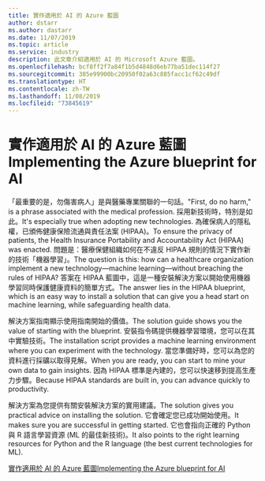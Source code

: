 ```yaml
---
title: 實作適用於 AI 的 Azure 藍圖
author: dstarr
ms.author: dastarr
ms.date: 11/07/2019
ms.topic: article
ms.service: industry
description: 此文章介紹適用於 AI 的 Microsoft Azure 藍圖。
ms.openlocfilehash: bcf8ff2f7a84f1b5d4848d6eb77ba51dec114f27
ms.sourcegitcommit: 385e99900bc20950f02a63c885facc1cf62c49df
ms.translationtype: HT
ms.contentlocale: zh-TW
ms.lasthandoff: 11/08/2019
ms.locfileid: "73845619"
---
```

# <a name="implementing-the-azure-blueprint-for-ai"></a><span data-ttu-id="c567d-103">實作適用於 AI 的 Azure 藍圖</span><span class="sxs-lookup"><span data-stu-id="c567d-103">Implementing the Azure blueprint for AI</span></span>

<span data-ttu-id="c567d-104">「最重要的是，勿傷害病人」是與醫藥專業關聯的一句話。</span><span class="sxs-lookup"><span data-stu-id="c567d-104">"First, do no harm," is a phrase associated with the medical profession.</span></span> <span data-ttu-id="c567d-105">採用新技術時，特別是如此。</span><span class="sxs-lookup"><span data-stu-id="c567d-105">It's especially true when adopting new technologies.</span></span> <span data-ttu-id="c567d-106">為確保病人的隱私權，已頒佈健康保險流通與責任法案 (HIPAA)。</span><span class="sxs-lookup"><span data-stu-id="c567d-106">To ensure the privacy of patients, the Health Insurance Portability and Accountability Act (HIPAA) was enacted.</span></span> <span data-ttu-id="c567d-107">問題是：醫療保健組織如何在不違反 HIPAA 規則的情況下實作新的技術「機器學習」。</span><span class="sxs-lookup"><span data-stu-id="c567d-107">The question is this: how can a healthcare organization implement a new technology—machine learning—without breaching the rules of HIPAA?</span></span> <span data-ttu-id="c567d-108">答案在 HIPAA 藍圖中，這是一種安裝解決方案以開始使用機器學習同時保護健康資料的簡單方式。</span><span class="sxs-lookup"><span data-stu-id="c567d-108">The answer lies in the HIPAA blueprint, which is an easy way to install a solution that can give you a head start on machine learning, while safeguarding health data.</span></span>

<span data-ttu-id="c567d-109">解決方案指南顯示使用指南開始的價值。</span><span class="sxs-lookup"><span data-stu-id="c567d-109">The solution guide shows you the value of starting with the blueprint.</span></span> <span data-ttu-id="c567d-110">安裝指令碼提供機器學習環境，您可以在其中實驗技術。</span><span class="sxs-lookup"><span data-stu-id="c567d-110">The installation script provides a machine learning environment where you can experiment with the technology.</span></span> <span data-ttu-id="c567d-111">當您準備好時，您可以為您的資料進行採礦以取得見解。</span><span class="sxs-lookup"><span data-stu-id="c567d-111">When you are ready, you can start to mine your own data to gain insights.</span></span> <span data-ttu-id="c567d-112">因為 HIPAA 標準是內建的，您可以快速移到提高生產力步驟。</span><span class="sxs-lookup"><span data-stu-id="c567d-112">Because HIPAA standards are built in, you can advance quickly to productivity.</span></span>

<span data-ttu-id="c567d-113">解決方案為您提供有關安裝解決方案的實用建議。</span><span class="sxs-lookup"><span data-stu-id="c567d-113">The solution gives you practical advice on installing the solution.</span></span> <span data-ttu-id="c567d-114">它會確定您已成功開始使用。</span><span class="sxs-lookup"><span data-stu-id="c567d-114">It makes sure you are successful in getting started.</span></span> <span data-ttu-id="c567d-115">它也會指向正確的 Python 與 R 語言學習資源 (ML 的最佳新技術)。</span><span class="sxs-lookup"><span data-stu-id="c567d-115">It also points to the right learning resources for Python and the R language (the best current technologies for ML).</span></span>

[<span data-ttu-id="c567d-116">實作適用於 AI 的 Azure 藍圖</span><span class="sxs-lookup"><span data-stu-id="c567d-116">Implementing the Azure blueprint for AI</span></span>](/azure/industry/health/sg-healthcare-ai-blueprint?WT.mc_id=health-docs-dastarr)
